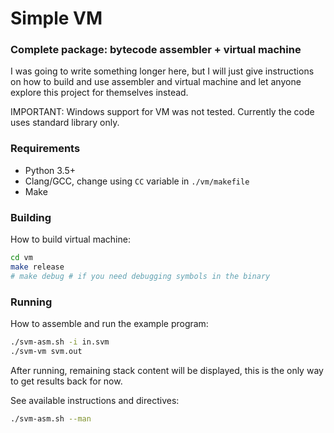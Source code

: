# Simple VM

### Complete package: bytecode assembler + virtual machine

I was going to write something longer here, but I will just give instructions on how to build and use assembler and virtual machine and let anyone explore this project for themselves instead.

IMPORTANT: Windows support for VM was not tested. Currently the code uses standard library only.

### Requirements

- Python 3.5+
- Clang/GCC, change using `CC` variable in `./vm/makefile` 
- Make

### Building

How to build virtual machine:
```sh
cd vm
make release
# make debug # if you need debugging symbols in the binary
```

### Running

How to assemble and run the example program:
```sh
./svm-asm.sh -i in.svm
./svm-vm svm.out
```
After running, remaining stack content will be displayed, this is the only way to get results back for now.

See available instructions and directives:
```sh
./svm-asm.sh --man
```

